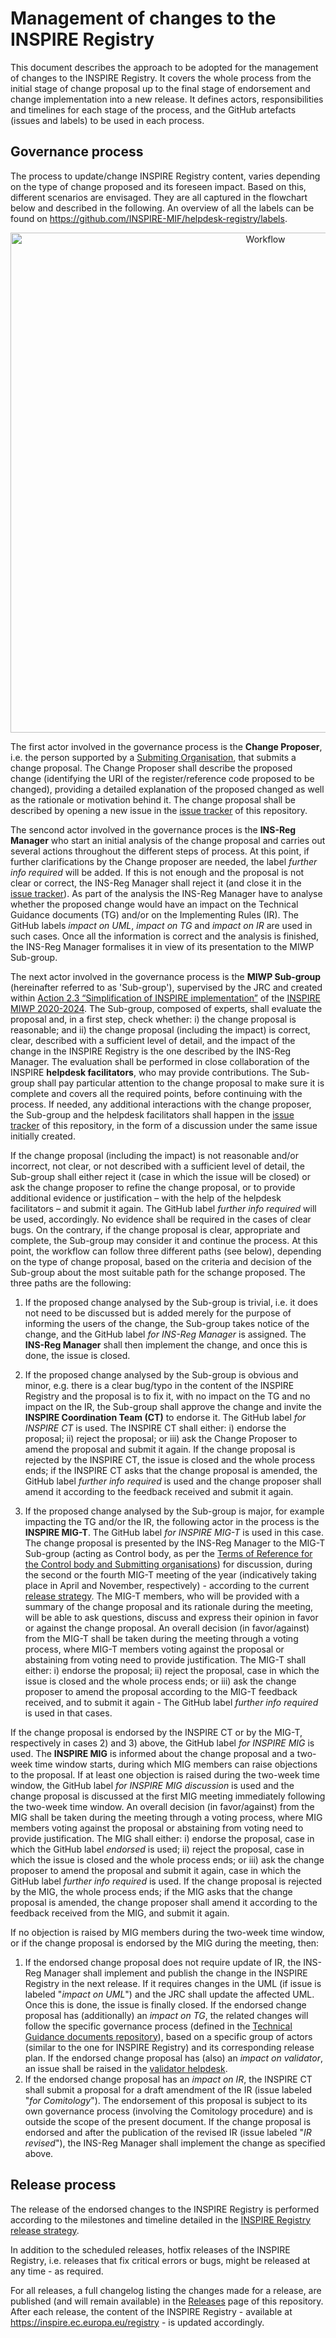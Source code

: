 # Management of changes to the INSPIRE Registry

This document describes the approach to be adopted for the management of changes to the INSPIRE Registry. It covers the whole process from the initial stage of change proposal up to the final stage of endorsement and change implementation into a new release. It defines actors, responsibilities and timelines for each stage of the process, and the GitHub artefacts (issues and labels) to be used in each process.

## Governance process

The process to update/change INSPIRE Registry content, varies depending on the type of change proposed and its foreseen impact. Based on this, different scenarios are envisaged. They are all captured in the flowchart below and described in the following. An overview of all the labels can be found on https://github.com/INSPIRE-MIF/helpdesk-registry/labels.

<p align="center">
 <img src="workflow.png?raw=true" width="800" align="center" alt="Workflow">
</p>

The first actor involved in the governance process is the **Change Proposer**, i.e. the person supported by a [Submiting Organisation](https://github.com/INSPIRE-MIF/helpdesk-registry/blob/main/submitting-organisations-list.md), that submits a change proposal. The Change Proposer shall describe the proposed change (identifying the URI of the register/reference code proposed to be changed), providing a detailed explanation of the proposed changed as well as the rationale or motivation behind it.
The change proposal shall be described by opening a new issue in the [issue tracker](https://github.com/INSPIRE-MIF/helpdesk-registry/issues) of this repository.

The sencond actor involved in the governance proces is the **INS-Reg Manager** who start an initial analysis of the change proposal and carries out several actions throughout the different steps of process.
At this point, if further clarifications by the Change proposer are needed, the label _further info required_ will be added. If this is not enough and the proposal is not clear or correct, the INS-Reg Manager shall reject it (and close it in the [issue tracker](https://github.com/INSPIRE-MIF/helpdesk-registry/issues)). 
As part of the analysis the INS-Reg Manager have to analyse whether the proposed change would have an impact on the Technical Guidance documents (TG) and/or on the Implementing Rules (IR). The GitHub labels _impact on UML_, _impact on TG_ and _impact on IR_ are used in such cases.
Once all the information is correct and the analysis is finished, the INS-Reg Manager formalises it in view of its presentation to the MIWP Sub-group.

The next actor involved in the governance process is the **MIWP Sub-group** (hereinafter referred to as 'Sub-group'), supervised by the JRC and created within [Action 2.3 “Simplification of INSPIRE implementation”](https://webgate.ec.europa.eu/fpfis/wikis/display/InspireMIG/Action+2.3+Simplification+of+INSPIRE+implementation) of the [INSPIRE MIWP 2020-2024](https://webgate.ec.europa.eu/fpfis/wikis/display/InspireMIG/INSPIRE+work+programme+2021-24). The Sub-group, composed of experts, shall evaluate the proposal and, in a first step, check whether: i) the change proposal is reasonable; and ii) the change proposal (including the impact) is correct, clear, described with a sufficient level of detail, and the impact of the change in the INSPIRE Registry is the one described by the INS-Reg Manager. The evaluation shall be performed in close collaboration of the INSPIRE **helpdesk facilitators**, who may provide contributions. The Sub-group shall pay particular attention to the change proposal to make sure it is complete and covers all the required points, before continuing with the process. If needed, any additional interactions with the change proposer, the Sub-group and the helpdesk facilitators shall happen in the [issue tracker](https://github.com/INSPIRE-MIF/helpdesk-registry/issues) of this repository, in the form of a discussion under the same issue initially created.

If the change proposal (including the impact) is not reasonable and/or incorrect, not clear, or not described with a sufficient level of detail, the Sub-group shall either reject it (case in which the issue will be closed) or ask the change proposer to refine the change proposal, or to provide additional evidence or justification – with the help of the helpdesk facilitators – and submit it again. The GitHub label _further info required_ will be used, accordingly. No evidence shall be required in the cases of clear bugs. On the contrary, if the change proposal is clear, appropriate and complete, the Sub-group may consider it and continue the process. At this point, the workflow can follow three different paths (see below), depending on the type of change proposal, based on the criteria and decision of the Sub-group about the most suitable path for the schange proposed. The three paths are the following:

1) If the proposed change analysed by the Sub-group is trivial, i.e. it does not need to be discussed but is added merely for the purpose of informing the users of the change, the Sub-group takes notice of the change, and the GitHub label _for INS-Reg Manager_ is assigned. The **INS-Reg Manager** shall then implement the change, and once this is done, the issue is closed.

2) If the proposed change analysed by the Sub-group is obvious and minor, e.g. there is a clear bug/typo in the content of the INSPIRE Registry and the proposal is to fix it, with no impact on the TG and no impact on the IR, the Sub-group shall approve the change and invite the **INSPIRE Coordination Team (CT)** to endorse it. The GitHub label _for INSPIRE CT_ is used. The INSPIRE CT shall either: i) endorse the proposal; ii) reject the proposal; or iii) ask the Change Proposer to amend the proposal and submit it again. If the change proposal is rejected by the INSPIRE CT, the issue is closed and the whole process ends; if the INSPIRE CT asks that the change proposal is amended, the GitHub label _further info required_ is used and the change proposer shall amend it according to the feedback received and submit it again.
 
3) If the proposed change analysed by the Sub-group is major, for example impacting the TG and/or the IR, the following actor in the process is the **INSPIRE MIG-T**. The GitHub label _for INSPIRE MIG-T_ is used in this case. The change proposal is presented by the INS-Reg Manager to the MIG-T Sub-group (acting as Control body, as per the [Terms of Reference for the Control body and Submitting organisations](https://github.com/INSPIRE-MIF/helpdesk-registry/blob/main/registry-control-body-and-submitting-organisations.md)) for discussion, during the second or the fourth MIG-T meeting of the year (indicatively taking place in April and November, respectively) - according to the current [release strategy](https://github.com/INSPIRE-MIF/helpdesk-registry/tree/main/release%20strategy). The MIG-T members, who will be provided with a summary of the change proposal and its rationale during the meeting, will be able to ask questions, discuss and express their opinion in favor or against the change proposal. An overall decision (in favor/against) from the MIG-T shall be taken during the meeting through a voting process, where MIG-T members voting against the proposal or abstaining from voting need to provide justification. The MIG-T shall either: i) endorse the proposal; ii) reject the proposal, case in which the issue is closed and the whole process ends; or iii) ask the change proposer to amend the proposal according to the MIG-T feedback received, and to submit it again - The GitHub label _further info required_ is used in that cases. 

If the change proposal is endorsed by the INSPIRE CT or by the MIG-T, respectively in cases 2) and 3) above, the GitHub label _for INSPIRE MIG_ is used. The **INSPIRE MIG** is informed about the change proposal and a two-week time window starts, during which MIG members can raise objections to the proposal. If at least one objection is raised during the two-week time window, the GitHub label _for INSPIRE MIG discussion_ is used and the change proposal is discussed at the first MIG meeting immediately following the two-week time window. An overall decision (in favor/against) from the MIG shall be taken during the meeting through a voting process, where MIG members voting against the proposal or abstaining from voting need to provide justification. The MIG shall either: i) endorse the proposal, case in which the GitHub label _endorsed_ is used; ii) reject the proposal, case in which the issue is closed and the whole process ends; or iii) ask the change proposer to amend the proposal and submit it again, case in which  the GitHub label _further info required_ is used. If the change proposal is rejected by the MIG, the whole process ends; if the MIG asks that the change proposal is amended, the change proposer shall amend it according to the feedback received from the MIG, and submit it again.

If no objection is raised by MIG members during the two-week time window, or if the change proposal is endorsed by the MIG during the meeting, then:

1) If the endorsed change proposal does not require update of IR, the INS-Reg Manager shall implement and publish the change in the INSPIRE Registry in the next release. If it requires changes in the UML (if issue is labeled "_impact on UML_") and the JRC shall update the affected UML. Once this is done, the issue is finally closed. If the endorsed change proposal has (additionally) an _impact on TG_, the related changes will follow the specific governance process (defined in the [Technical Guidance documents repository](https://github.com/INSPIRE-MIF/technical-guidelines)), based on a specific group of actors (similar to the one for INSPIRE Registry) and its corresponding release plan. If the endorsed change proposal has (also) an _impact on validator_, an issue shall be raised in the [validator helpdesk](https://github.com/INSPIRE-MIF/helpdesk-validator).
2) If the endorsed change proposal has an _impact on IR_, the INSPIRE CT shall submit a proposal for a draft amendment of the IR (issue labeled "_for Comitology_"). The endorsement of this proposal is subject to its own governance process (involving the Comitology procedure) and is outside the scope of the present document. If the change proposal is endorsed and after the publication of the revised IR (issue labeled "_IR revised_"), the INS-Reg Manager shall implement the change as specified above.

## Release process

The release of the endorsed changes to the INSPIRE Registry is performed according to the milestones and timeline detailed in the [INSPIRE Registry release strategy](https://github.com/INSPIRE-MIF/helpdesk-registry/tree/main/release%20strategy). 

In addition to the scheduled releases, hotfix releases of the INSPIRE Registry, i.e. releases that fix critical errors or bugs, might be released at any time - as required.

For all releases, a full changelog listing the changes made for a release, are published (and will remain available) in the [Releases](https://github.com/INSPIRE-MIF/helpdesk-registry/releases) page of this repository. After each release, the content of the INSPIRE Registry - available at https://inspire.ec.europa.eu/registry - is updated accordingly.

  

